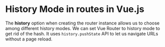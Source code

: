 <!-- What are History Mode in routes in Vue.js?
How does this work?
Why there is a need for this?
What are the advantages to use it and when to use it?
How to implement this with code (also give theory explanation of code)?
You can take 2-3 examples with codes of different types to explain this. -->

# History Mode in routes in Vue.js

The **history** option when creating the router instance allows us to choose among different history modes. We can set Vue Router to history mode to get rid of the hash. It uses ``` history.pushState ``` API to let us navigate URLs without a page reload.

